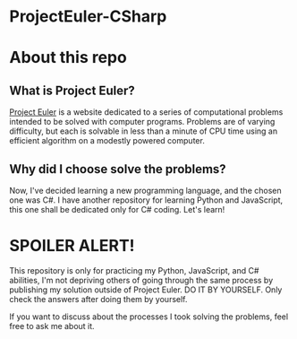 # ProjectEuler-CSharp

# About this repo

## What is Project Euler?

[Project Euler](https://projecteuler.net/) is a website dedicated to a series of computational problems intended to be solved with computer programs.
Problems are of varying difficulty, but each is solvable in less than a minute of CPU time using an efficient algorithm on a modestly powered computer.

## Why did I choose solve the problems?

Now, I've decided learning a new programming language, and the chosen one was C#. I have another repository for learning Python and JavaScript, this one shall be dedicated only for C# coding. Let's learn!

# SPOILER ALERT!

This repository is only for practicing my Python, JavaScript, and C# abilities, I'm not depriving others of going through the same process by publishing my solution outside of Project Euler. DO IT BY YOURSELF. Only check the answers after doing them by yourself.

If you want to discuss about the processes I took solving the problems, feel free to ask me about it.
